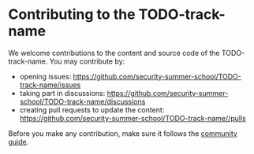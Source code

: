 # Contributing to the TODO-track-name

We welcome contributions to the content and source code of the TODO-track-name.
You may contribute by:

- opening issues: https://github.com/security-summer-school/TODO-track-name/issues
- taking part in discussions: https://github.com/security-summer-school/TODO-track-name/discussions
- creating pull requests to update the content: https://github.com/security-summer-school/TODO-track-name//pulls

Before you make any contribution, make sure it follows the [community guide](https://github.com/security-summer-school/meta/blob/master/docs/contributing.md).
